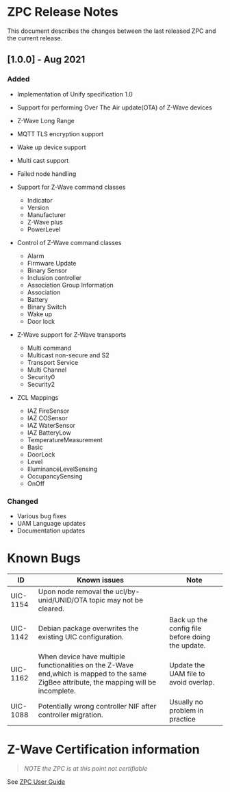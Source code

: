 # ZPC Release Notes
This document describes the changes between the last released ZPC and the current release.

## [1.0.0] - Aug 2021
### Added
* Implementation of Unify specification 1.0
* Support for performing Over The Air update(OTA) of Z-Wave devices
* Z-Wave Long Range
* MQTT TLS encryption support
* Wake up device support
* Multi cast support
* Failed node handling
* Support for Z-Wave command classes
  + Indicator
  + Version
  + Manufacturer
  + Z-Wave plus
  + PowerLevel
* Control of Z-Wave command classes
  + Alarm
  + Firmware Update
  + Binary Sensor
  + Inclusion controller
  + Association Group Information
  + Association
  + Battery 
  + Binary Switch
  + Wake up
  + Door lock
* Z-Wave support for Z-Wave transports
  + Multi command
  + Multicast non-secure and S2
  + Transport Service
  + Multi Channel
  + Security0
  + Security2

* ZCL Mappings
  + IAZ FireSensor
  + IAZ COSensor
  + IAZ WaterSensor
  + IAZ BatteryLow
  + TemperatureMeasurement
  + Basic
  + DoorLock
  + Level
  + IlluminanceLevelSensing
  + OccupancySensing
  + OnOff
### Changed
  *  Various bug fixes
  *  UAM Language updates
  *  Documentation updates
# Known Bugs
| ID        | Known issues                                                                                          | Note                                            |
|-----------|-------------------------------------------------------------------------------------------------------|-------------------------------------------------|
| UIC-1154	| Upon node removal the ucl/by-unid/UNID/OTA topic may not be cleared.                                  |                                                 |
| UIC-1142	| Debian package overwrites the existing UIC configuration.                                             | Back up the config file before doing the update.|
| UIC-1162  | When device have multiple functionalities on the Z-Wave end,which is mapped to the same ZigBee attribute, the mapping will be incomplete.   | Update the UAM file to avoid overlap.           |
| UIC-1088  | Potentially wrong controller NIF after controller migration.                                          | Usually no problem in practice                  |

# Z-Wave Certification information
> _NOTE the ZPC is at this point not certifiable_

See [ZPC User Guide](readme_user.md)

